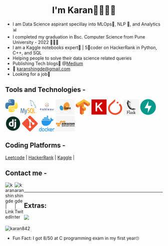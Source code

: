 <h1 align="center">I'm Karan🧑🏽‍🚀🚀</h1>

- I am Data Science aspirant specillay into MLOps🔨, NLP 💭, and Analytics📊
- I completed my graduation in Bsc. Computer Science from Pune University - 2022 🧑🏽‍🎓
- I am a Kaggle notebooks expert🥼 | 5🌟coder on HackerRank in Python, C++, and SQL
- Helping people to solve their data science related queries 
- Publishing Tech blogs📝 @[Medium](https://medium.com/@karanshingde)
- 📩 karanshingde@gmail.com
- Looking for a job💼

## Tools and Technologies -
<img src='https://github.com/karan842/karan842/blob/master/icons/python-logo-only.png' height=50px width=40px></img>  <img src='https://github.com/karan842/karan842/blob/master/icons/MySQL-Logo.png' height=50px width=60px></img>     <img src='https://github.com/karan842/karan842/blob/master/icons/icon-tableau.png' height=50px width=50px></img>  <img src='https://github.com/karan842/karan842/blob/master/icons/sklearn.png' height=50px width=60px></img>  <img src='https://github.com/karan842/karan842/blob/master/icons/Tensorflow_logo.png' height=50px width=45px></img>  <img src='https://github.com/karan842/karan842/blob/master/icons/Keras_logo.png' height=50px width=50px></img>  <img src='https://github.com/karan842/karan842/blob/master/icons/PyTorch_logo.png' height=50px width=45px></img>  <img src='https://github.com/karan842/karan842/blob/master/icons/flask.png' height=50px width=50px></img>  <img src='https://github.com/karan842/karan842/blob/master/icons/fastapi.png' height=50px width=50px></img>  <img src='https://github.com/karan842/karan842/blob/master/icons/django.png' height=50px width=50px></img> <img src='https://github.com/karan842/karan842/blob/master/icons/Git-Icon-1788C.png' height=50px width=50px></img> <img src='https://github.com/karan842/karan842/blob/master/icons/docker.png' height=50px width=50px></img>  <img src='https://github.com/karan842/karan842/blob/master/icons/aws-logo.png' height=50px width=60px></img>  

## Coding Platforms -

[Leetcode](https://leetcode.com/karanshingde/) | [HackerRank](https://www.hackerrank.com/karanshingde) | [Kaggle](https://www.kaggle.com/karan842) | 


<!-- <hr>

<p><img width="200" src="https:&#x2F;&#x2F;instagram.flwo4-1.fna.fbcdn.net&#x2F;v&#x2F;t51.2885-15&#x2F;sh0.08&#x2F;e35&#x2F;s640x640&#x2F;154299027_702927223737487_3316660563751783251_n.jpg?tp&#x3D;1&amp;_nc_ht&#x3D;instagram.flwo4-1.fna.fbcdn.net&amp;_nc_cat&#x3D;107&amp;_nc_ohc&#x3D;EB4ZbXhG1MIAX_X7uls&amp;oh&#x3D;0f1962630e688514ffc312a6ef83d313&amp;oe&#x3D;60688FC2" /> <img width="200" src="https:&#x2F;&#x2F;instagram.flwo4-1.fna.fbcdn.net&#x2F;v&#x2F;t51.2885-15&#x2F;sh0.08&#x2F;e35&#x2F;s640x640&#x2F;152823526_174537657553375_254380529862366324_n.jpg?tp&#x3D;1&amp;_nc_ht&#x3D;instagram.flwo4-1.fna.fbcdn.net&amp;_nc_cat&#x3D;107&amp;_nc_ohc&#x3D;O6xxL36t11IAX8-25ur&amp;oh&#x3D;6c28c16b56aa43f5bcd0a5cc9384ec28&amp;oe&#x3D;60411750" /> <img width="200" src="https:&#x2F;&#x2F;instagram.flwo4-2.fna.fbcdn.net&#x2F;v&#x2F;t51.2885-15&#x2F;sh0.08&#x2F;e35&#x2F;c149.0.781.781a&#x2F;s640x640&#x2F;152013126_4328412427197138_5736411879368288581_n.jpg?tp&#x3D;1&amp;_nc_ht&#x3D;instagram.flwo4-2.fna.fbcdn.net&amp;_nc_cat&#x3D;106&amp;_nc_ohc&#x3D;8f2IpAlp_OMAX_1scup&amp;oh&#x3D;e58960d73dbe0e8dd5ec0b79bfdadd83&amp;oe&#x3D;6066A23D" /></p>
<p>Above are the last 3 pictures posted by <a href="https://www.instagram.com/c17hawke/" target="_blank"><br>@c17hawke!</a> on Instagram</p>

<hr> -->

## Contact me - 

[<img align="left" alt="karanshingde | LinkedIn" width="30px" src="https://img.icons8.com/color/48/000000/linkedin.png" />][linkedin]
[<img align="left" alt="karanshingde | Twitter" width="30px" src="https://img.icons8.com/fluent/48/000000/twitter.png" />][twitter]

<br>

<hr>

[linkedin]: https://www.linkedin.com/in/karanshingde
[twitter]: https://www.twitter.com/KuchBhiKaran

## Extras: 

![](https://komarev.com/ghpvc/?username=karan842&label=PROFILE+VIEWS)


<p><img align="center" src="https://github-readme-streak-stats.herokuapp.com/?user=karan842&" alt="karan842" /></p>


- Fun Fact: I got 8/50 at C programming exam in my first year🙄
